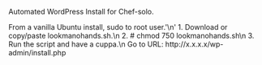<p>Automated WordPress Install for Chef-solo.</p>
From a vanilla Ubuntu install, sudo to root user.'\n'
1. Download or copy/paste lookmanohands.sh.\n
2. # chmod 750 lookmanohands.sh\n
3. Run the script and have a cuppa.\n
Go to URL: http://x.x.x.x/wp-admin/install.php
